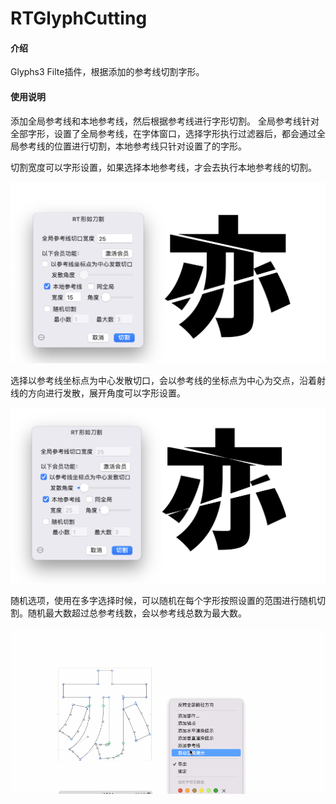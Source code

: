 # RTGlyphCutting

#### 介绍
Glyphs3 Filte插件，根据添加的参考线切割字形。


#### 使用说明

添加全局参考线和本地参考线，然后根据参考线进行字形切割。
全局参考线针对全部字形，设置了全局参考线，在字体窗口，选择字形执行过滤器后，都会通过全局参考线的位置进行切割，本地参考线只针对设置了的字形。

切割宽度可以字形设置，如果选择本地参考线，才会去执行本地参考线的切割。

![输入图片说明](screenshot.png)

选择以参考线坐标点为中心发散切口，会以参考线的坐标点为中心为交点，沿着射线的方向进行发散，展开角度可以字形设置。

![输入图片说明](image/%E5%8F%91%E6%95%A3.png)

随机选项，使用在多字选择时候，可以随机在每个字形按照设置的范围进行随机切割。随机最大数超过总参考线数，会以参考线总数为最大数。

![输入图片说明](image/%E5%88%87%E5%89%B2.gif)